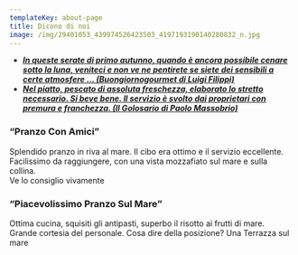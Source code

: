 ```yaml
---
templateKey: about-page
title: Dicono di noi
image: /img/29401053_439974526423503_4197193190140280832_n.jpg
---
```

* __[_In queste serate di primo autunno, quando è ancora possibile cenare sotto la luna, veniteci e  non ve ne pentirete se siete dei sensibili a certe atmosfere … (Buongiornogourmet di Luigi Filippi)_](http://www.buongiornogourmet.it/la-recensione-a-imperia-ristorante-la-ruota-2/)__
* __[_Nel piatto, pescato di assoluta freschezza, elaborato lo stretto necessario. Si beve bene. Il servizio è svolto dai proprietari con premura e franchezza. (Il Golosario di Paolo Massobrio)_](https://www.ilgolosario.it/index.php?cID=21027&stackID=14811&bID=14499&btask=passthru_stack&ccm_token=1539287106:2f969d1647e476502a33983a22250047&method=getSocial)__

### “Pranzo Con Amici”

Splendido pranzo in riva al mare. Il cibo era ottimo e il servizio eccellente.\
Facilissimo da raggiungere, con una vista mozzafiato sul mare e sulla collina.\
Ve lo consiglio vivamente

### “Piacevolissimo Pranzo Sul Mare”

Ottima cucina, squisiti gli antipasti, superbo il risotto ai frutti di mare. Grande cortesia del personale. Cosa dire della posizione? Una Terrazza sul mare
